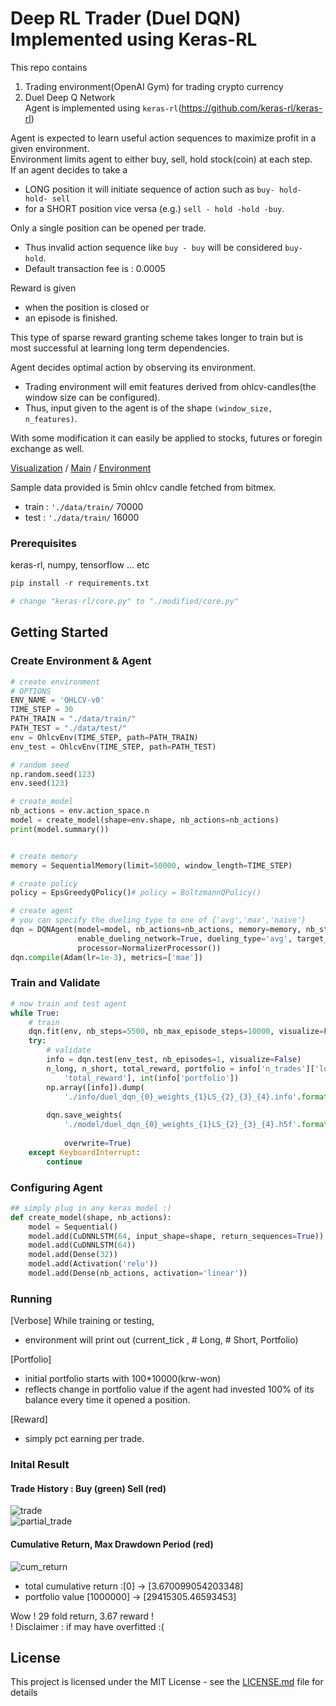 # Deep RL Trader (Duel DQN) Implemented using Keras-RL

This repo contains  
1. Trading environment(OpenAI Gym) for trading crypto currency  
2. Duel Deep Q Network  
Agent is implemented using `keras-rl`(https://github.com/keras-rl/keras-rl)     

Agent is expected to learn useful action sequences to maximize profit in a given environment.  
Environment limits agent to either buy, sell, hold stock(coin) at each step.  
If an agent decides to take a   
* LONG position it will initiate sequence of action such as `buy- hold- hold- sell`    
* for a SHORT position vice versa (e.g.) `sell - hold -hold -buy`.    

Only a single position can be opened per trade. 
* Thus invalid action sequence like `buy - buy` will be considered `buy- hold`.   
* Default transaction fee is : 0.0005  

Reward is given
* when the position is closed or
* an episode is finished.   
  
This type of sparse reward granting scheme takes longer to train but is most successful at learning long term dependencies.  

Agent decides optimal action by observing its environment.  
* Trading environment will emit features derived from ohlcv-candles(the window size can be configured). 
* Thus, input given to the agent is of the shape `(window_size, n_features)`.  

With some modification it can easily be applied to stocks, futures or foregin exchange as well.

[Visualization](https://github.com/miroblog/deep_rl_trader/blob/master/visualize.ipynb) / [Main](https://github.com/miroblog/deep_rl_trader/blob/master/ddqn_rl_trader.py) / [Environment](https://github.com/miroblog/deep_rl_trader/blob/master/TraderEnv.py)

Sample data provided is 5min ohlcv candle fetched from bitmex.
* train : `'./data/train/` 70000
* test : `'./data/train/` 16000

### Prerequisites

keras-rl, numpy, tensorflow ... etc

```python
pip install -r requirements.txt

# change "keras-rl/core.py" to "./modified/core.py"

```

## Getting Started 

### Create Environment & Agent
```python
# create environment
# OPTIONS
ENV_NAME = 'OHLCV-v0'
TIME_STEP = 30
PATH_TRAIN = "./data/train/"
PATH_TEST = "./data/test/"
env = OhlcvEnv(TIME_STEP, path=PATH_TRAIN)
env_test = OhlcvEnv(TIME_STEP, path=PATH_TEST)

# random seed
np.random.seed(123)
env.seed(123)

# create_model
nb_actions = env.action_space.n
model = create_model(shape=env.shape, nb_actions=nb_actions)
print(model.summary())


# create memory
memory = SequentialMemory(limit=50000, window_length=TIME_STEP)

# create policy
policy = EpsGreedyQPolicy()# policy = BoltzmannQPolicy()

# create agent
# you can specify the dueling_type to one of {'avg','max','naive'}
dqn = DQNAgent(model=model, nb_actions=nb_actions, memory=memory, nb_steps_warmup=200,
               enable_dueling_network=True, dueling_type='avg', target_model_update=1e-2, policy=policy,
               processor=NormalizerProcessor())
dqn.compile(Adam(lr=1e-3), metrics=['mae'])
```

### Train and Validate
```python
# now train and test agent
while True:
    # train
    dqn.fit(env, nb_steps=5500, nb_max_episode_steps=10000, visualize=False, verbose=2)
    try:
        # validate
        info = dqn.test(env_test, nb_episodes=1, visualize=False)
        n_long, n_short, total_reward, portfolio = info['n_trades']['long'], info['n_trades']['short'], info[
            'total_reward'], int(info['portfolio'])
        np.array([info]).dump(
            './info/duel_dqn_{0}_weights_{1}LS_{2}_{3}_{4}.info'.format(ENV_NAME, portfolio, n_long, n_short,
                                                                        total_reward))
        dqn.save_weights(
            './model/duel_dqn_{0}_weights_{1}LS_{2}_{3}_{4}.h5f'.format(ENV_NAME, portfolio, n_long, n_short,
                                                                        total_reward),
            overwrite=True)
    except KeyboardInterrupt:
        continue

```

### Configuring Agent
```python
## simply plug in any keras model :)
def create_model(shape, nb_actions):
    model = Sequential()
    model.add(CuDNNLSTM(64, input_shape=shape, return_sequences=True))
    model.add(CuDNNLSTM(64))
    model.add(Dense(32))
    model.add(Activation('relu'))
    model.add(Dense(nb_actions, activation='linear'))
```

### Running 
[Verbose] While training or testing, 
* environment will print out (current_tick , # Long, # Short, Portfolio)
  
[Portfolio]  
* initial portfolio starts with 100*10000(krw-won)     
* reflects change in portfolio value if the agent had invested 100% of its balance every time it opened a position.       
  
[Reward] 
* simply pct earning per trade.    

### Inital Result

#### Trade History : Buy (green) Sell (red)
![trade](https://github.com/miroblog/deep_rl_trader/blob/master/png/full_trade_history.png)  
![partial_trade](https://github.com/miroblog/deep_rl_trader/blob/master/png/partial_trade_history.png)
#### Cumulative Return, Max Drawdown Period (red)
![cum_return](https://github.com/miroblog/deep_rl_trader/blob/master/png/cum_return.png)

* total cumulative return :[0] -> [3.670099054203348]  
* portfolio value [1000000] -> [29415305.46593453]  

Wow ! 29 fold return, 3.67 reward !   
! Disclaimer : if may have overfitted :(


## License

This project is licensed under the MIT License - see the [LICENSE.md](LICENSE.md) file for details
